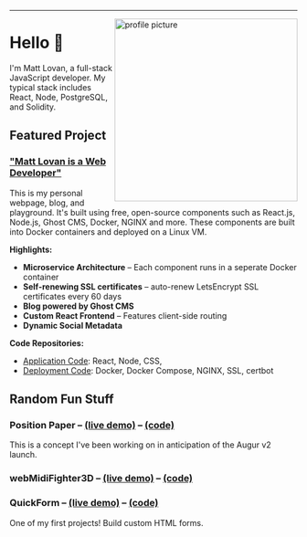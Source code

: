 <hr>

<img alt="profile picture" align="right" width="320" height="320" src="https://pbs.twimg.com/profile_images/1285652399521009665/W18Mg62k_400x400.jpg">

# Hello 👋

I'm Matt Lovan, a full-stack JavaScript developer. My typical stack includes React, Node, PostgreSQL, and Solidity. 

## Featured Project

### ["Matt Lovan is a Web Developer"](https://mattlovan.com)
This is my personal webpage, blog, and playground. It's built using free, open-source components such as React.js, Node.js, Ghost CMS, Docker, NGINX and more. These components are built into Docker containers and deployed on a Linux VM. 

**Highlights:**
- **Microservice Architecture** – Each component runs in a seperate Docker container
- **Self-renewing SSL certificates** – auto-renew LetsEncrypt SSL certificates every 60 days
- **Blog powered by Ghost CMS** 
- **Custom React Frontend** – Features client-side routing
- **Dynamic Social Metadata** 


**Code Repositories:**
- [Application Code](https://github.com/MagRelo/servesa-homepage): React, Node, CSS, 
- [Deployment Code](https://github.com/MagRelo/servesa-compose): Docker, Docker Compose, NGINX, SSL, certbot




## Random Fun Stuff

### Position Paper – [(live demo)](https://position.incentive.exchange) – [(code)](magrelo.github.io/quickform)
This is a concept I've been working on in anticipation of the Augur v2 launch. 

### webMidiFighter3D – [(live demo)](https://magrelo.github.io/quickform) – [(code)](https://magrelo.github.io/quickform)

### QuickForm – [(live demo)](https://magrelo.github.io/quickForm/#/) – [(code)](https://github.com/MagRelo/quickForm)
One of my first projects! Build custom HTML forms.
